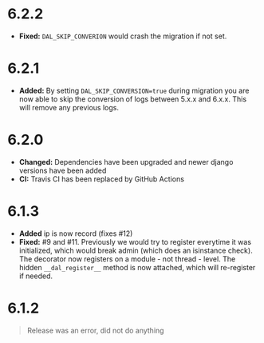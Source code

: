 # 6.2.2

* **Fixed:** `DAL_SKIP_CONVERION` would crash the migration if not set.

# 6.2.1

* **Added:** By setting `DAL_SKIP_CONVERSION=true` during migration you are now able to skip the conversion of logs
  between 5.x.x and 6.x.x. 
  This will remove any previous logs.

# 6.2.0

* **Changed:** Dependencies have been upgraded and newer django versions have been added 
* **CI:** Travis CI has been replaced by GitHub Actions

# 6.1.3

* **Added** ip is now record (fixes #12)
* **Fixed:** #9 and #11. Previously we would try to register everytime it was initialized, which would break admin (which
  does an isinstance check). The decorator now registers on a module - not thread - level. The hidden `__dal_register__`
  method is now attached, which will re-register if needed.

# 6.1.2

> Release was an error, did not do anything
